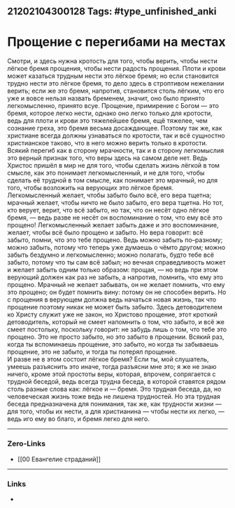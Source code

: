 21202104300128
Tags: #type_unfinished_anki
---
# Прощение с перегибами на местах

Смотри, и здесь нужна кротость для того, чтобы верить, чтобы нести лёгкое бремя прощения, чтобы нести радость прощения. Плоти и крови может казаться трудным нести это лёгкое бремя; но если становится трудно нести это лёгкое бремя, то дело здесь в строптивом нежелании верить; если же это бремя, напротив, становится столь лёгким, что его уже и вовсе нельзя назвать бременем, значит, оно было принято легкомысленно, принято всуе. Прощение, примирение с Богом — это бремя, которое легко нести, однако оно легко только для кротости, ведь для плоти и крови это тяжелейшее бремя, ещё тяжелее, чем сознание греха, это бремя весьма досаждающее. Поэтому так же, как христиане всегда должны узнаваться по кротости, так и всё сущностно христианское таково, что в него можно верить только в кротости. Всякий перегиб как в сторону мрачности, так и в сторону легкомыслия это верный признак того, что веры здесь на самом деле нет. Ведь Христос пришёл в мир не для того, чтобы сделать жизнь лёгкой в том смысле, как это понимает легкомысленный, и не для того, чтобы сделать её трудной в том смысле, как понимает это мрачный, но для того, чтобы возложить на верующих это лёгкое бремя. Легкомысленный желает, чтобы забыто было всё, его вера тщетна; мрачный желает, чтобы ничто не было забыто, его вера тщетна. Но тот, кто верует, верит, что всё забыто, но так, что он несёт одно лёгкое бремя, — ведь разве не несёт он воспоминание о том, что ему всё это прощено! Легкомысленный желает забыть даже и это воспоминание, желает, чтобы всё было прощено и забыто. Но вера говорит: всё забыто, помни, что это тебе прощено. Ведь можно забыть по–разному; можно забыть, потому что теперь уже думаешь о чёмто другом; можно забыть бездумно и легкомысленно; можно полагать, будто тебе всё забыто, потому что ты сам всё забыл; но вечная справедливость может и желает забыть одним только образом: прощая, — но ведь при этом верующий должен как раз не забыть, а напротив, помнить, что ему это прощено. Мрачный не желает забывать, он не желает помнить, что ему это прощено; он будет помнить вину: потому он не способен верить. Но с прощения в верующем должна ведь начаться новая жизнь, так что прощение поэтому никак не может быть забыто. Здесь детоводителем ко Христу служит уже не закон, но Христово прощение, этот кроткий детоводитель, который не смеет напомнить о том, что забыто, и всё же смеет постольку, поскольку говорит: не забудь лишь о том, что тебе это прощено. Это не просто забыто, но это забыто в прощении. Всякий раз, когда ты вспоминаешь прощение, это забыто, но когда ты забываешь прощение, это не забыто, и тогда ты потерял прощение.<br>И разве не в этом состоит лёгкое бремя? Если ты, мой слушатель, умеешь разъяснить это иначе, тогда разъясни мне это; я же не знаю ничего, кроме этой простоты веры, которая, впрочем, сопрягается с трудной беседой, ведь всегда трудна беседа, в которой ставятся рядом столь разные слова как: лёгкое и — бремя. Это трудная беседа, да, но человеческая жизнь тоже ведь не лишена трудностей. Но эта трудная беседа предназначена для понимания, так же, как трудности жизни — для того, чтобы их нести, а для христианина — чтобы нести их легко, — ведь иго ему во благо, и бремя легко для него.

---
### Zero-Links
- [[00 Евангелие страданий]]
---
### Links
-